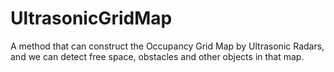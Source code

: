 # UltrasonicGridMap
A method that can construct the Occupancy Grid Map by Ultrasonic Radars, and we can detect free space, obstacles and other objects in that map. 